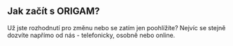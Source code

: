 ## Jak začít s ORIGAM?
Už jste rozhodnutí pro změnu nebo se zatím jen poohlížíte? Nejvíc se stejně dozvíte napřímo od nás - telefonicky, osobně nebo online.